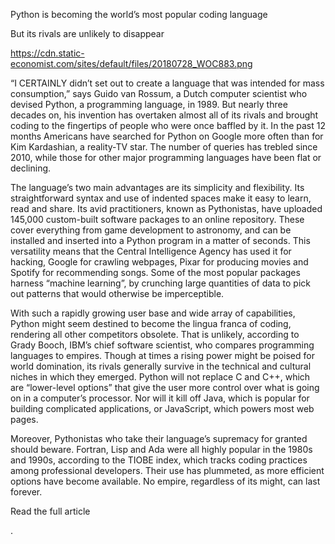 Python is becoming the world’s most popular coding language

But its rivals are unlikely to disappear

https://cdn.static-economist.com/sites/default/files/20180728_WOC883.png

“I CERTAINLY didn’t set out to create a language that was intended for mass consumption,” says Guido van Rossum, a Dutch computer scientist who devised Python, a programming language, in 1989. But nearly three decades on, his invention has overtaken almost all of its rivals and brought coding to the fingertips of people who were once baffled by it. In the past 12 months Americans have searched for Python on Google more often than for Kim Kardashian, a reality-TV star. The number of queries has trebled since 2010, while those for other major programming languages have been flat or declining. 

The language’s two main advantages are its simplicity and flexibility. Its straightforward syntax and use of indented spaces make it easy to learn, read and share. Its avid practitioners, known as Pythonistas, have uploaded 145,000 custom-built software packages to an online repository. These cover everything from game development to astronomy, and can be installed and inserted into a Python program in a matter of seconds. This versatility means that the Central Intelligence Agency has used it for hacking, Google for crawling webpages, Pixar for producing movies and Spotify for recommending songs. Some of the most popular packages harness “machine learning”, by crunching large quantities of data to pick out patterns that would otherwise be imperceptible.

With such a rapidly growing user base and wide array of capabilities, Python might seem destined to become the lingua franca of coding, rendering all other competitors obsolete. That is unlikely, according to Grady Booch, IBM’s chief software scientist, who compares programming languages to empires. Though at times a rising power might be poised for world domination, its rivals generally survive in the technical and cultural niches in which they emerged. Python will not replace C and C++, which are “lower-level options” that give the user more control over what is going on in a computer’s processor. Nor will it kill off Java, which is popular for building complicated applications, or JavaScript, which powers most web pages. 

Moreover, Pythonistas who take their language’s supremacy for granted should beware. Fortran, Lisp and Ada were all highly popular in the 1980s and 1990s, according to the TIOBE index, which tracks coding practices among professional developers. Their use has plummeted, as more efficient options have become available. No empire, regardless of its might, can last forever.

Read the full article 

. 
